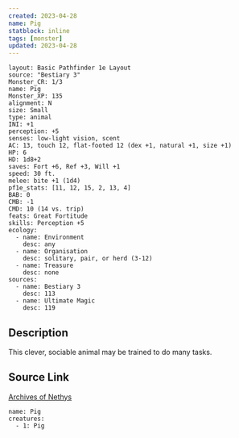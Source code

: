 ```yaml
---
created: 2023-04-28
name: Pig
statblock: inline
tags: [monster]
updated: 2023-04-28
---
```

```statblock
layout: Basic Pathfinder 1e Layout
source: "Bestiary 3"
Monster_CR: 1/3
name: Pig
Monster_XP: 135
alignment: N
size: Small
type: animal
INI: +1
perception: +5
senses: low-light vision, scent
AC: 13, touch 12, flat-footed 12 (dex +1, natural +1, size +1)
HP: 6
HD: 1d8+2
saves: Fort +6, Ref +3, Will +1
speed: 30 ft.
melee: bite +1 (1d4)
pf1e_stats: [11, 12, 15, 2, 13, 4]
BAB: 0
CMB: -1
CMD: 10 (14 vs. trip)
feats: Great Fortitude
skills: Perception +5
ecology:
  - name: Environment
    desc: any
  - name: Organisation
    desc: solitary, pair, or herd (3-12)
  - name: Treasure
    desc: none
sources:
  - name: Bestiary 3
    desc: 113
  - name: Ultimate Magic
    desc: 119
```
## Description
This clever, sociable animal may be trained to do many tasks.
## Source Link
[Archives of Nethys](https://aonprd.com/MonsterDisplay.aspx?ItemName=Pig)
```encounter-table
name: Pig
creatures:
  - 1: Pig
```
